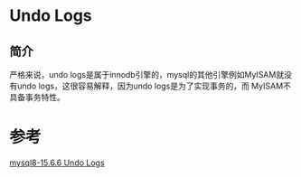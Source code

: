 # Undo Logs
## 简介
严格来说，undo logs是属于innodb引擎的，mysql的其他引擎例如MyISAM就没有undo logs，这很容易解释，因为undo logs是为了实现事务的，而
MyISAM不具备事务特性。


# 参考
[mysql8-15.6.6 Undo Logs](https://dev.mysql.com/doc/refman/8.0/en/innodb-undo-logs.html)
